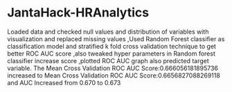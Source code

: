 # JantaHack-HRAnalytics


Loaded data and checked null values and distribution of variables with visualization and replaced missing values ,Used Random Forest classifier as classification model and stratified k fold cross validation technique to get better ROC AUC score ,also tweaked hyper parameters in Random forest classifier increase score ,plotted ROC AUC graph also predicted target variable.
The Mean Cross Validation ROC AUC Score:0.666056181895736 increased to Mean Cross Validation ROC AUC Score:0.6656827088269118 and AUC Increased from 0.670 to 0.673

